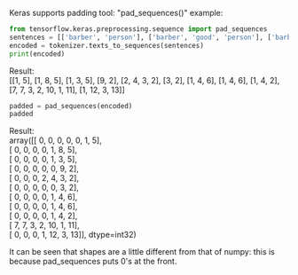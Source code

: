 Keras supports padding tool: "pad_sequences()"
example:

```python
from tensorflow.keras.preprocessing.sequence import pad_sequences
sentences = [['barber', 'person'], ['barber', 'good', 'person'], ['barber', 'huge', 'person'], ['knew', 'secret'], ['secret', 'kept', 'huge', 'secret'], ['huge', 'secret'], ['barber', 'kept', 'word'], ['barber', 'kept', 'word'], ['barber', 'kept', 'secret'], ['keeping', 'keeping', 'huge', 'secret', 'driving', 'barber', 'crazy'], ['barber', 'went', 'huge', 'mountain']]
encoded = tokenizer.texts_to_sequences(sentences)
print(encoded)
```

Result: </br>
[[1, 5], [1, 8, 5], [1, 3, 5], [9, 2], [2, 4, 3, 2], [3, 2], [1, 4, 6], [1, 4, 6], [1, 4, 2], [7, 7, 3, 2, 10, 1, 11], [1, 12, 3, 13]]


```python
padded = pad_sequences(encoded)
padded
```

Result: </br>
array([[ 0,  0,  0,  0,  0,  1,  5],</br>
       [ 0,  0,  0,  0,  1,  8,  5],</br>
       [ 0,  0,  0,  0,  1,  3,  5],</br>
       [ 0,  0,  0,  0,  0,  9,  2],</br>
       [ 0,  0,  0,  2,  4,  3,  2],</br>
       [ 0,  0,  0,  0,  0,  3,  2],</br>
       [ 0,  0,  0,  0,  1,  4,  6],</br>
       [ 0,  0,  0,  0,  1,  4,  6],</br>
       [ 0,  0,  0,  0,  1,  4,  2],</br>
       [ 7,  7,  3,  2, 10,  1, 11],</br>
       [ 0,  0,  0,  1, 12,  3, 13]], dtype=int32)</br>

It can be seen that shapes are a little different from that of numpy: this is because pad_sequences puts 0's at the front.
